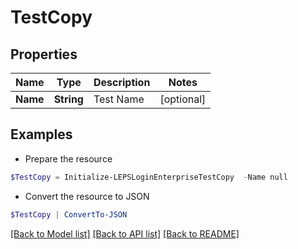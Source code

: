 # TestCopy
## Properties

Name | Type | Description | Notes
------------ | ------------- | ------------- | -------------
**Name** | **String** | Test Name | [optional] 

## Examples

- Prepare the resource
```powershell
$TestCopy = Initialize-LEPSLoginEnterpriseTestCopy  -Name null
```

- Convert the resource to JSON
```powershell
$TestCopy | ConvertTo-JSON
```

[[Back to Model list]](../README.md#documentation-for-models) [[Back to API list]](../README.md#documentation-for-api-endpoints) [[Back to README]](../README.md)

